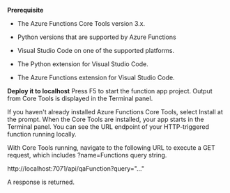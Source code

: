 **Prerequisite**
- The Azure Functions Core Tools version 3.x.

- Python versions that are supported by Azure Functions

- Visual Studio Code on one of the supported platforms.

- The Python extension for Visual Studio Code.

- The Azure Functions extension for Visual Studio Code.

**Deploy it to localhost**
Press F5 to start the function app project. Output from Core Tools is displayed in the Terminal panel.

If you haven't already installed Azure Functions Core Tools, select Install at the prompt. When the Core Tools are installed, your app starts in the Terminal panel. You can see the URL endpoint of your HTTP-triggered function running locally.


With Core Tools running, navigate to the following URL to execute a GET request, which includes ?name=Functions query string.

http://localhost:7071/api/qaFunction?query="..."

A response is returned.